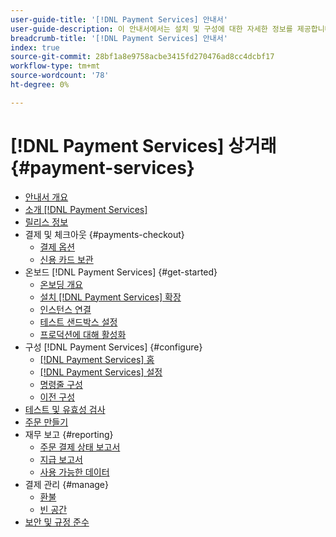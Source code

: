```yaml
---
user-guide-title: '[!DNL Payment Services] 안내서'
user-guide-description: 이 안내서에서는 설치 및 구성에 대한 자세한 정보를 제공합니다 [!DNL Payment Services] 에 대한 [!DNL Adobe Commerce] 또는 [!DNL Magento Open Source] 저장.
breadcrumb-title: '[!DNL Payment Services] 안내서'
index: true
source-git-commit: 28bf1a8e9758acbe3415fd270476ad8cc4dcbf17
workflow-type: tm+mt
source-wordcount: '78'
ht-degree: 0%

---
```



# [!DNL Payment Services] 상거래 {#payment-services}

- [안내서 개요](guide-overview.md)
- [소개 [!DNL Payment Services]](overview.md)
- [릴리스 정보](release-notes.md)
- 결제 및 체크아웃 {#payments-checkout}
   - [결제 옵션](payments-options.md)
   - [신용 카드 보관](vaulting.md)
- 온보드 [!DNL Payment Services] {#get-started}
   - [온보딩 개요](onboard.md)
   - [설치 [!DNL Payment Services] 확장](install.md)
   - [인스턴스 연결](connect.md)
   - [테스트 샌드박스 설정](sandbox.md)
   - [프로덕션에 대해 활성화](production.md)
- 구성 [!DNL Payment Services] {#configure}
   - [[!DNL Payment Services] 홈](payments-home.md)
   - [[!DNL Payment Services] 설정](settings.md)
   - [명령줄 구성](configure-cli.md)
   - [이전 구성](configure-admin.md)
- [테스트 및 유효성 검사](test-validate.md)
- [주문 만들기](create-order.md)
- 재무 보고 {#reporting}
   - [주문 결제 상태 보고서](order-payment-status.md)
   - [지급 보고서](payouts.md)
   - [사용 가능한 데이터](data.md)
- 결제 관리 {#manage}
   - [환불](refunds.md)
   - [빈 공간](voids.md)
- [보안 및 규정 준수](security.md)
